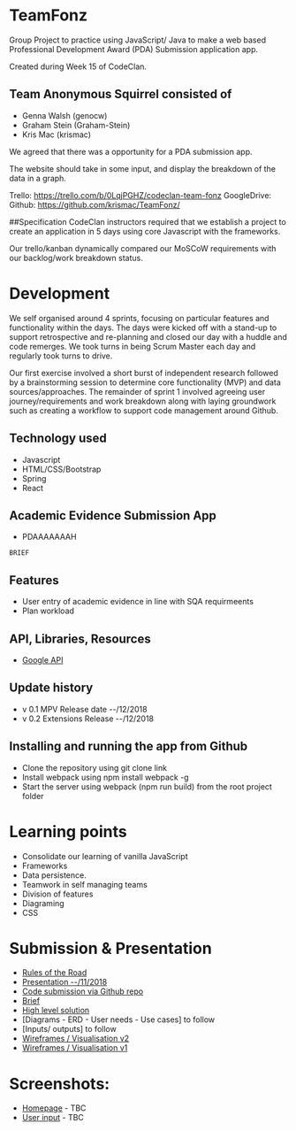 # TeamFonz
Group Project to practice using JavaScript/ Java to make a web based Professional Development Award (PDA) Submission application app.

Created during Week 15 of CodeClan. 

## Team Anonymous Squirrel consisted of 
- Genna Walsh (genocw)
- Graham Stein (Graham-Stein)
- Kris Mac (krismac)

We agreed that there was a opportunity for a PDA submission app. 

The website should take in some input, and display the breakdown of the data in a graph. 

Trello: https://trello.com/b/0LqjPGHZ/codeclan-team-fonz
GoogleDrive: 
Github: https://github.com/krismac/TeamFonz/

##Specification
CodeClan instructors required that we establish a project to create an application in 5 days using core Javascript with the frameworks. 

Our trello/kanban dynamically compared our MoSCoW requirements with our backlog/work breakdown status.

# Development
We self organised around 4 sprints, focusing on particular features and functionality within the days. The days were kicked off with a stand-up to support retrospective and re-planning and closed our day with a huddle and code remerges. We took turns in being Scrum Master each day and regularly took turns to drive. 

Our first exercise involved a short burst of independent research followed by a brainstorming session to determine core functionality (MVP) and data sources/approaches. The remainder of sprint 1 involved agreeing user journey/requirements and work breakdown along with laying groundwork such as creating a workflow to support code management around Github.

## Technology used
- Javascript
- HTML/CSS/Bootstrap
- Spring
- React

## Academic Evidence Submission App
- PDAAAAAAAH

```
BRIEF
```

## Features
- User entry of academic evidence in line with SQA requirmeents
- Plan workload

## API, Libraries, Resources
- [Google API](https://developers.google.com/maps/documentation/)

## Update history
- v 0.1 MPV Release date --/12/2018
- v 0.2 Extensions Release --/12/2018

## Installing and running the app from Github
- Clone the repository using git clone link
- Install webpack using npm install webpack -g
- Start the server using webpack (npm run build) from the root project folder

# Learning points
- Consolidate our learning of vanilla JavaScript 
- Frameworks
- Data persistence. 
- Teamwork in self managing teams
- Division of features
- Diagraming 
- CSS

# Submission & Presentation
- [Rules of the Road](https://docs.google.com/document/d/1MD8Yi4hiPY5XFitAwXBfECcjO00kOQzaFoS4hIiFhRI/edit?usp=sharing)
- [Presentation --/11/2018]()
- [Code submission via Github repo]()
- [Brief]()
- [High level solution]()
- [Diagrams - ERD - User needs - Use cases] to follow
- [Inputs/ outputs] to follow
- [Wireframes / Visualisation v2]()
- [Wireframes / Visualisation v1]()

# Screenshots:
- [Homepage](home.png) - TBC
- [User input](input.png)  - TBC
